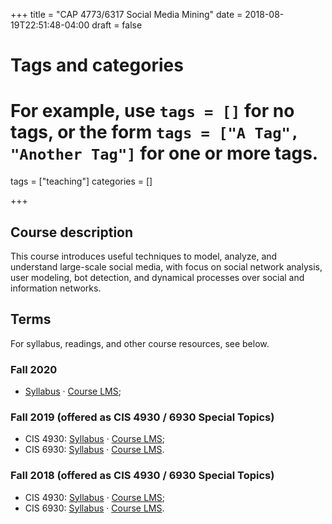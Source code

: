 +++
title = "CAP 4773/6317 Social Media Mining"
date = 2018-08-19T22:51:48-04:00
draft = false

# Tags and categories
# For example, use `tags = []` for no tags, or the form `tags = ["A Tag", "Another Tag"]` for one or more tags.
tags = ["teaching"]
categories = []

+++

## Course description

This course introduces useful techniques to model, analyze, and understand large-scale social media, with focus on social network analysis, user modeling, bot detection, and dynamical processes over social and information networks.

## Terms

For syllabus, readings, and other course resources, see below.

### Fall 2020

- [Syllabus](../../docs/syllabi/SMM-Syllabus-Fall2020.pdf) &middot; [Course LMS](https://usflearn.instructure.com/courses/1503906);

### Fall 2019 (offered as CIS 4930 / 6930 Special Topics)

- CIS 4930: [Syllabus](../../docs/syllabi/SMM-Syllabus-Fall2019.pdf) &middot; [Course LMS](https://usflearn.instructure.com/courses/1347852);
- CIS 6930: [Syllabus](../../docs/syllabi/SMM-Syllabus-Fall2019.pdf) &middot; [Course LMS](https://usflearn.instructure.com/courses/1355357).

### Fall 2018 (offered as CIS 4930 / 6930 Special Topics) 

- CIS 4930: [Syllabus](../../docs/syllabi/SMM-Syllabus-Fall2018.pdf) &middot; [Course LMS](https://usflearn.instructure.com/courses/1329153);
- CIS 6930: [Syllabus](../../docs/syllabi/SMM-Syllabus-Fall2018.pdf) &middot; [Course LMS](https://usflearn.instructure.com/courses/1329155).
